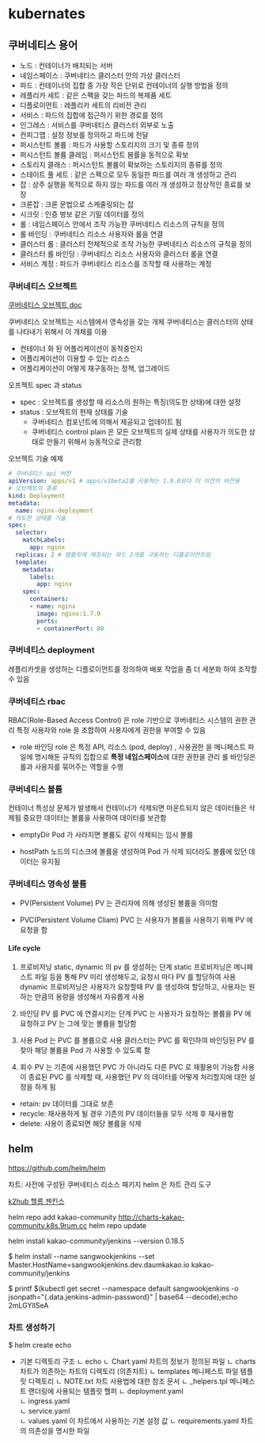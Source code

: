 # kubernates

## 쿠버네티스 용어
- 노드 : 컨테이너가 배치되는 서버
- 네임스페이스 : 쿠버네티스 클러스터 안의 가상 클러스터
- 파드 : 컨테이너의 집합 중 가장 작은 단위로 컨테이너의 실행 방법을 정의
- 레플리카 세트 : 같은 스펙을 갖는 파드의 복제품 세트
- 디플로이먼트 : 레플리카 세트의 리비전 관리
- 서비스 : 파드의 집합에 접근하기 위한 경로를 정의
- 인그레스 : 서비스를 쿠버네티스 클러스터 외부로 노출
- 컨피그맵 : 설정 정보를 정의하고 파드에 전달
- 퍼시스턴트 볼륨 : 파드가 사용할 스토리지의 크기 및 종류 정의
- 퍼시스턴트 볼륨 클레임 : 퍼시스턴트 봄률을 동적으로 확보
- 스토리지 클래스 : 퍼시스턴트 볼륨이 확보하는 스토리지의 종류를 정의 
- 스테이트 풀 세트 : 같은 스펙으로 모두 동일한 파드를 여러 개 생성하고 관리
- 잡 : 상주 실행을 목적으로 하지 않는 파드를 여러 개 생성하고 정상적인 종료를 보장
- 크론잡 : 크론 문법으로 스케줄링되는 잡
- 시크릿 : 인증 벙보 같은 기밀 데이터를 정의
- 롤 : 네임스페이스 안에서 조작 가능한 쿠버네티스 리소스의 규칙을 정의
- 롤 바인딩 : 쿠버네티스 리소스 사용자와 롤을 연결
- 클러스터 롤 : 클러스터 전체적으로 조작 가능한 쿠버네티스 리소스의 규칙을 정의
- 클러스터 롤 바인딩 : 쿠버네티스 리소스 사용자와 클러스터 롤을 연결
- 서비스 계정 : 파드가 쿠버네티스 리소스를 조작할 때 사용하는 계정 


### 쿠버네티스 오브젝트
[쿠버네티스 오브젝트 doc](https://kubernetes.io/ko/docs/concepts/overview/working-with-objects/kubernetes-objects/)

쿠버네티스 오브젝트는 시스템에서 영속성을 갖는 개체
쿠버네티스는 클러스터의 상태를 나타내기 위해서 이 개체를 이용
- 컨테이너 화 된 어플리케이션이 동작중인지
- 어플리케이션이 이용할 수 있는 리소스
- 어플리케이션이 어떻게 재구동하는 정책, 업그레이드

오프젝트 spec 과 status
- spec : 오브젝트를 생성할 때 리소스의 원하는 특징(의도한 상태)에 대한 설정
- status : 오브젝트의 현재 상태를 기술 
    * 쿠버네티스 컴포넌트에 의해서 제공되고 업데이트 됨 
    * 쿠버네티스 control plain 은 모든 오브젝트의 실제 상태를 사용자가 의도한 상태로 만들기 위해서 능동적으로 관리함 

오브젝트 기술 예제
```yaml
# 쿠버네티스 api 버전
apiVersion: apps/v1 # apps/v1beta2를 사용하는 1.9.0보다 더 이전의 버전용
# 오브젝트의 종류 
kind: Deployment
metadata:
  name: nginx-deployment
# 의도한 상태를 기술 
spec:
  selector:
    matchLabels:
      app: nginx
  replicas: 2 # 템플릿에 매칭되는 파드 2개를 구동하는 디플로이먼트임
  template:
    metadata:
      labels:
        app: nginx
    spec:
      containers:
      - name: nginx
        image: nginx:1.7.9
        ports:
        - containerPort: 80
```

### 쿠버네티스 deployment
레플리카셋을 생성하는 디플로이먼트를 정의하여 배포 작업을 좀 더 세분화 하여 조작할 수 있음



### 쿠버네티스 rbac
RBAC(Role-Based Access Control) 은 role 기반으로 쿠버네티스 시스템의 권한 관리 
특정 사용자와 role 을 조합하여 사용자에게 권한을 부여할 수 있음 

- role 바인딩
role 은 특정 API, 리소스 (pod, deploy) , 사용권한 을 메니페스트 파일에 명시해둔 규칙의 집합으로 **특정 네임스페이스**에 대한 권한을 관리
롤 바인딩은 롤과 사용자를 묶어주는 역할을 수행 

### 쿠버네티스 볼륨
컨테이너 특성상 문제가 발생해서 컨테이너가 삭제되면 마운트되지 않은 데이터들은 삭제됨 
중요한 데이터는 볼륨을 사용하여 데이터를 보관함

- emptyDir
Pod 가 사라지면 볼륨도 같이 삭제되는 임시 볼륨 

- hostPath
노드의 디스크에 볼륨을 생성하여 Pod 가 삭제 되더라도 볼륨에 있던 데이터는 유지됨 

### 쿠버네티스 영속성 볼륨 
- PV(Persistent Volume)
PV 는 관리자에 의해 생성된 볼륨을 의미함 

- PVC(Persistent Volume Cliam)
PVC 는 사용자가 볼륨을 사용하기 위해 PV 에 요청을 함 

#### Life cycle 
1. 프로비저닝
static, dynamic 의 pv 를 생성하는 단계 
static 프로비저닝은 메니페스트 파일 등을 통해 PV 미리 생성해두고, 요청시 마다 PV 를 할당하여 사용
dynamic 프로비저닝은 사용자가 요청할때 PV 를 생성하여 할당하고, 사용자는 원하는 만큼의 용량을 생성해서 자유롭게 사용 

2. 바인딩
PV 를 PVC 에 연결시키는 단계 
PVC 는 사용자가 요청하는 볼륨을 PV 에 요청하고 PV 는 그에 맞는 볼륨을 할당함

3. 사용
Pod 는 PVC 를 볼륨으로 사용
클러스터는 PVC 를 확인하여 바인딩된 PV 를 찾아 해당 볼륨을 Pod 가 사용할 수 있도록 함 

4. 회수
PV 는 기존에 사용했던 PVC 가 아니라도 다른 PVC 로 재활용이 가능함 
사용이 종료된 PVC 를 삭제할 때, 사용했던 PV 의 데이터를 어떻게 처리할지에 대한 설정을 하게 됨 
- retain: pv 데이터를 그대로 보존
- recycle: 재사용하게 될 경우 기존의 PV 데이터들을 모두 삭제 후 재사용함 
- delete: 사용이 종료되면 해당 볼륨을 삭제 



## helm
https://github.com/helm/helm

차트: 사전에 구성된 쿠버네티스 리소스 패키지 
helm 은 차트 관리 도구 

[k2hub 헬름 젠킨스](http://k2hub.9rum.cc/charts/kakao-community/jenkins)

helm repo add kakao-community http://charts-kakao-community.k8s.9rum.cc
helm repo update


helm install kakao-community/jenkins --version 0.18.5



$ helm install --name sangwookjenkins --set Master.HostName=sangwookjenkins.dev.daumkakao.io kakao-community/jenkins

$ printf $(kubectl get secret --namespace default sangwookjenkins -o jsonpath="{.data.jenkins-admin-password}" | base64 --decode);echo
2mLGYlISeA


### 차트 생성하기 
$ helm create echo
- 기본 디렉토리 구조
ㄴ echo
ㄴ Chart.yaml           차트의 정보가 정의된 파일
ㄴ charts               차트가 의존하는 차트의 디렉토리 (의존차트)
ㄴ templates            메니페스트 파일 템플릿 디렉토리 
    ㄴ NOTE.txt         차트 사용법에 대한 참조 문서 
    ㄴ _helpers.tpl     메니페스트 랜더링에 사용되는 템플릿 헬퍼 
    ㄴ deployment.yaml  
    ㄴ ingress.yaml     
    ㄴ service.yaml     
ㄴ values.yaml          이 차트에서 사용하는 기본 설정 값 
ㄴ requirements.yaml    차트의 의존성을 명시한 파일 

[](https://arisu1000.tistory.com/27861)